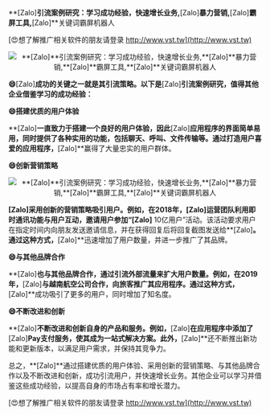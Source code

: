 **[Zalo]**引流案例研究：学习成功经验，快速增长业务,**[Zalo]**暴力营销,**[Zalo]**霸屏工具,**[Zalo]**关键词霸屏机器人

[😍想了解推广相关软件的朋友请登录 http://www.vst.tw](http://www.vst.tw)

 <center><img src="https://vst.tw/MP4/tuiguang/png/3.png" alt="**[Zalo]**引流案例研究：学习成功经验，快速增长业务,**[Zalo]**暴力营销,**[Zalo]**霸屏工具,**[Zalo]**关键词霸屏机器人"></center>

**😄**[Zalo]**成功的关键之一就是其引流策略。以下是**[Zalo]**引流案例研究，值得其他企业借鉴学习的成功经验：**

**😄搭建优质的用户体验**

**[Zalo]**一直致力于搭建一个良好的用户体验，因此**[Zalo]**应用程序的界面简单易用，同时提供了各种实用的功能，包括聊天、呼叫、文件传输等。通过打造用户喜爱的应用程序，**[Zalo]**赢得了大量忠实的用户群体。

**😄创新营销策略**

 <center><img src="https://vst.tw/MP4/tuiguang/png/3.png" alt="**[Zalo]**引流案例研究：学习成功经验，快速增长业务,**[Zalo]**暴力营销,**[Zalo]**霸屏工具,**[Zalo]**关键词霸屏机器人"></center>

**[Zalo]**采用创新的营销策略吸引用户。例如，在2018年，**[Zalo]**运营团队利用即时通讯功能与用户互动，邀请用户参加“**[Zalo]** 10亿用户”活动。该活动要求用户在指定时间内向朋友发送邀请信息，并在获得回复后将回复截图发送给**[Zalo]**。通过这种方式，**[Zalo]**迅速增加了用户数量，并进一步推广了其品牌。

**😄与其他品牌合作**

**[Zalo]**也与其他品牌合作，通过引流外部流量来扩大用户数量。例如，在2019年，**[Zalo]**与越南航空公司合作，向旅客推广其应用程序。通过这种方式，**[Zalo]**成功吸引了更多的用户，同时增加了知名度。

**😄不断改进和创新**

**[Zalo]**不断改进和创新自身的产品和服务。例如，**[Zalo]**在应用程序中添加了**[Zalo]**Pay支付服务，使其成为一站式解决方案。此外，**[Zalo]**还不断推出新功能和更新版本，以满足用户需求，并保持其竞争力。

总之，**[Zalo]**通过搭建优质的用户体验、采用创新的营销策略、与其他品牌合作以及不断改进和创新，成功引流用户，并快速增长业务。其他企业可以学习并借鉴这些成功经验，以提高自身的市场占有率和增长潜力。

[😍想了解推广相关软件的朋友请登录 http://www.vst.tw](http://www.vst.tw)



